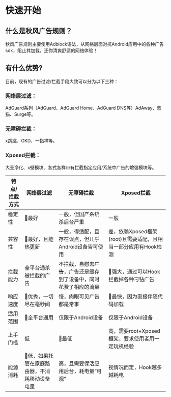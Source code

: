 # 快速开始

## 什么是秋风广告规则？

秋风广告规则主要使用Adblock语法，从网络层面对抗Android应用中的各种广告sdk，阻止其加载，还你清爽舒适的网络体验！

## 有什么优势?

目前，现有的广告过滤/拦截手段大致可以分为以下三种：

### 网络层过滤：
AdGuard系列（AdGuard、AdGuard Home、AdGuard DNS等）AdAway、蓝猫、Surge等。

### 无障碍拦截：
x跳跳、GKD、一指禅等。

### Xposed拦截：
大圣净化、x壁模块、各式各样带有拦截指定应用/系统中广告的增强模块等。

| 特点/拦截方式 | 网络层过滤   | 无障碍拦截   | Xposed拦截  |
| ----------- | ----------- | ----------- | ----------- |
| 稳定性       | 💯最好        | 一般，但国产系统杀后台严重        | 一般       |
| 兼容性       | 💯最好，且能热更新        | 一般，得适配，且存在误点，但几乎Android设备皆可使用 | 差，依赖Xposed框架(root)且需要适配，且相当一部分应用有Hook检测   |
| 拦截能力     | 全平台通杀被拦截的广告       | 不拦截，~~自慰去广告~~，广告还是缓存到了设备中，同时花费了相应的流量    | 💯强大，通过可以Hook拦截掉各种刁钻广告    |
| 响应速度     | 💯优秀，一切尽在毫秒间        | 慢，肉眼可见广告都是常事       | 💯最快，因为直接伴随代码加载       |
| 适用范围     | 💯全平台通用        | 仅限于Android设备       | 仅限于Android设备       |
| 上手门槛     | 低        | 💯最低       | 高，需要root+Xposed框架，要求使用者用一定玩机经验      |
| 能源消耗     | 💯低，如果托管在家庭路由器，不消耗移动设备电量     | 高，且需要保活应用后台，耗电量“可观”       | 视情况而定，Hook越多越耗电      |
